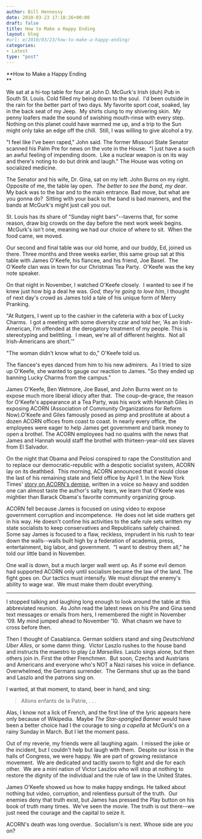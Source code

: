 ```yaml
---
author: Bill Hennessy
date: 2010-03-23 17:18:26+00:00
draft: false
title: How to Make a Happy Ending
layout: blog
#url: e/2010/03/23/how-to-make-a-happy-ending/
categories:
- Latest
type: "post"
---
```


**How to Make a Happy Ending  
**  


We sat at a hi-top table for four at John D. McGurk's Irish (duh) Pub in South St. Louis. Cold filled my being down to the soul.  I'd been outside in the rain for the better part of two days. My favorite sport coat, soaked, lay in the back seat of my Jeep.  My shirts clung to my shivering skin.  My penny loafers made the sound of swishing mouth-rinse with every step. Nothing on this planet could have warmed me up, and a trip to the Sun might only take an edge off the chill.  Still, I was willing to give alcohol a try.

  


"I feel like I've been raped," John said. The former Missouri State Senator scanned his Palm Pre for news on the vote in the House.  "I just have a such an awful feeling of impending doom.  Like a nuclear weapon is on its way and there's noting to do but drink and laugh." The House was voting on socialized medicine.

  


The Senator and his wife, Dr. Gina, sat on my left. John Burns on my right. Opposite of me, the table lay open.  _The better to see the band, my dear_. My back was to the bar and to the main entrance. Bad move, but what are you gonna do?  Sitting with your back to the band is bad manners, and the bands at McGurk's might just call you out.  

  


St. Louis has its share of "Sunday night bars"--taverns that, for some reason, draw big crowds on the day before the next work week begins.  McGurk's isn't one, meaning we had our choice of where to sit.  When the food came, we moved.

  
Our second and final table was our old home, and our buddy, Ed, joined us there. Three months and three weeks earlier, this same group sat at this table with James O'Keefe, his fiancee, and his friend, Joe Basel.  The O'Keefe clan was in town for our Christmas Tea Party.  O'Keefe was the key note speaker.   
  


On that night in November, I watched O'Keefe closely.  I wanted to see if he knew just how big a deal he was. _God, they're going to love him_, I thought of next day's crowd as James told a tale of his unique form of Merry Pranking.  

  


"At Rutgers, I went up to the cashier in the cafeteria with a box of Lucky Charms.  I got a meeting with some diversity czar and told her, 'As an Irish-American, I'm offended at the derogatory treatment of my people. This is stereotyping and belittling.  I mean, we're all of different heights.  Not all Irish-Americans are short.'" 

  


"The woman didn't know what to do," O'Keefe told us. 

  


The fiancee's eyes danced from him to his new admirers.  As I tried to size up O'Keefe, she wanted to gauge our reaction to James. "So they ended up banning Lucky Charms from the campus."

  


James O'Keefe, Ben Wetmore, Joe Basel, and John Burns went on to expose much more liberal idiocy after that.  The coup-de-grace, the reason for O'Keefe's appearance at a Tea Party, was his work with Hannah Giles in exposing ACORN (Association of Community Organizations for Reform Now).O'Keefe and Giles famously posed as pimp and prostitute at about a dozen ACORN offices from coast to coast. In nearly every office, the employees were eager to help James get government and bank money to open a brothel. The ACORN employees had no qualms with the news that James and Hannah would staff the brothel with thirteen-year-old sex slaves from El Salvador.

  


On the night that Obama and Pelosi conspired to rape the Constitution and to replace our democratic-republic with a despotic socialist system, ACORN lay on its deathbed.  This morning, ACORN announced that it would close the last of his remaining state and field office by April 1. In the New York Times' [story on ACORN's demise](https://www.nytimes.com/2010/03/23/us/23acorn.html?partner=rss&emc=rss), written in a voice so heavy and sodden one can almost taste the author's salty tears, we learn that O'Keefe was mightier than Barack Obama's favorite community organizing group.

  


ACORN fell because James is focused on using video to expose government corruption and incompetence.  He does not let side matters get in his way. He doesn't confine his activities to the safe rule sets written my state socialists to keep conservatives and Republicans safely chained. Some say James is focused to a flaw, reckless, imprudent in his rush to tear down the walls--walls built high by a federation of academia, press, entertainment, big labor, and government.  "I want to destroy them all," he told our little band in November.

  
  


One wall is down, but a much larger wall went up. As if some evil demon had supported ACORN only until socialism became the law of the land. The fight goes on. Our tactics must intensify. We must disrupt the enemy's ability to wage war.  We must make them doubt everything.

  


* * *

  


I stopped talking and laughing long enough to look around the table at this abbreviated reunion.  As John read the latest news on his Pre and Gina send text messages or emails from hers, I remembered the night in November '09. My mind jumped ahead to November '10.  What chasm we have to cross before then.  

  


Then I thought of Casablanca. German soldiers stand and sing _Deutschland Uber Alles_, or some damn thing.  Victor Laszlo rushes to the house band and instructs the maestro to play _La Marseilles_. Laszlo sings alone, but then others join in. First the other Frenchmen.  But soon, Czechs and Austrians and Americans and everyone who's NOT a Nazi raises his voice in defiance. Overwhelmed, the Germans surrender.  The Germans shut up as the band and Laszlo and the patrons sing on.   


  


I wanted, at that moment, to stand, beer in hand, and sing:

  


> Allons enfants de la Patrie, . . .
> 
> 

  
Alas, I know not a lick of French, and the first line of the lyric appears here only because of Wikipedia.  Maybe _The Star-spangled Banner_ would have been a better choice had I the courage to sing _a capella_ at McGurk's on a rainy Sunday in March. But I let the moment pass.   
  


Out of my reverie, my friends were all laughing again.  I missed the joke or the incident, but I couldn't help but laugh with them.  Despite our loss in the halls of Congress, we were happy. We are part of growing resistance movement.  We are dedicated and tacitly sworn to fight and die for each other.  We are a mini nation of Victor Laszlos who will stop at nothing to restore the dignity of the individual and the rule of law in the United States.  

  


James O'Keefe showed us how to make happy endings. He talked about nothing but video, corruption, and relentless pursuit of the truth.  Our enemies deny that truth exist, but James has pressed the Play button on his book of truth many times.  We've seen the movie. The truth is out there--we just need the courage and the capital to seize it.

  


ACORN's death was long overdue.  Socialism's is next. Whose side are you on?

  

